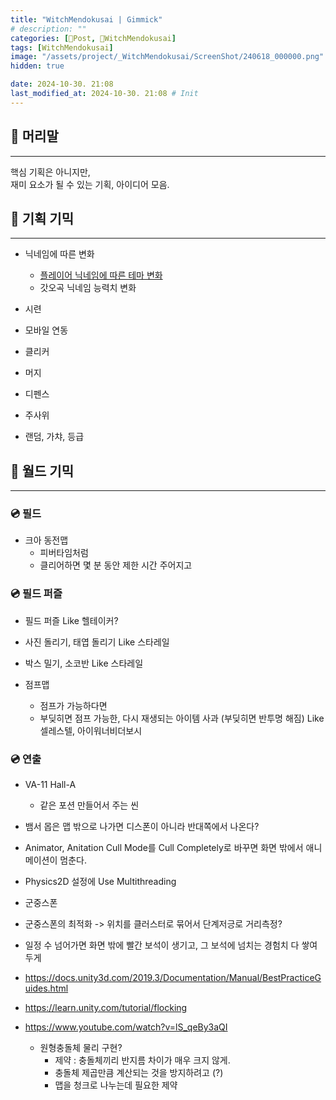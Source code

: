 ```yaml
---
title: "WitchMendokusai | Gimmick"
# description: ""
categories: [📀Post, 🥥WitchMendokusai]
tags: [WitchMendokusai]
image: "/assets/project/_WitchMendokusai/ScreenShot/240618_000000.png"
hidden: true

date: 2024-10-30. 21:08
last_modified_at: 2024-10-30. 21:08 # Init
---
```


## 📀 머리말

---

핵심 기획은 아니지만,  
재미 요소가 될 수 있는 기획, 아이디어 모음.  

## 📀 기획 기믹

---

- 닉네임에 따른 변화
  - [플레이어 닉네임에 따른 테마 변화](https://twitter.com/METALBUTTER/status/1175020978960658432?ref_src=twsrc%5Etfw)
  - 갓오곡 닉네임 능력치 변화

- 시련

- 모바일 연동
- 클리커
- 머지
- 디펜스
- 주사위

- 랜덤, 가챠, 등급

## 📀 월드 기믹

---

### 💿 필드

- 크아 동전맵
  - 피버타임처럼
  - 클리어하면 몇 분 동안 제한 시간 주어지고

### 💿 필드 퍼즐

- 필드 퍼즐 Like 헬테이커?
- 사진 돌리기, 태엽 돌리기 Like 스타레일
- 박스 밀기, 소코반 Like 스타레일

- 점프맵
  - 점프가 가능하다면
  - 부딪히면 점프 가능한, 다시 재생되는 아이템 사과 (부딪히면 반투명 해짐) Like 셀레스텔, 아이워너비더보시

### 💿 연출

- VA-11 Hall-A
  - 같은 포션 만들어서 주는 씬

- 뱀서 몹은 맵 밖으로 나가면 디스폰이 아니라 반대쪽에서 나온다?
- Animator, Anitation Cull Mode를 Cull Completely로 바꾸면 화면 밖에서 애니메이션이 멈춘다.
- Physics2D 설정에 Use Multithreading
- 군중스폰
- 군중스폰의 최적화 -> 위치를 클러스터로 묶어서 단계저긍로 거리측정?
- 일정 수 넘어가면 화면 밖에 빨간 보석이 생기고, 그 보석에 넘치는 경험치 다 쌓여두게
- <https://docs.unity3d.com/2019.3/Documentation/Manual/BestPracticeGuides.html>
- <https://learn.unity.com/tutorial/flocking>
- <https://www.youtube.com/watch?v=lS_qeBy3aQI>
  - 원형충돌체 물리 구현?
    - 제약 : 충돌체끼리 반지름 차이가 매우 크지 않게.
    - 충돌체 제곱만큼 계산되는 것을 방지하려고 (?)
    - 맵을 청크로 나누는데 필요한 제약
